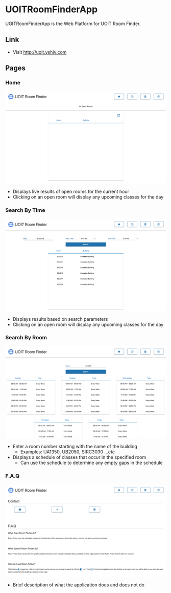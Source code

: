# UOITRoomFinderApp

UOITRoomFinderApp is the Web Platform for UOIT Room Finder.

## Link
- Visit http://uoit.yshiv.com

## Pages

### Home
![HOME](https://github.com/yenvanio/UOIT-Room-Finder/blob/master/assets/web/home.png)
  - Displays live results of open rooms for the current hour
  - Clicking on an open room will display any upcoming classes for the day
  
  
### Search By Time
![TIME](https://github.com/yenvanio/UOIT-Room-Finder/blob/master/assets/web/time.png) 
  - Displays results based on search parameters
  - Clicking on an open room will display any upcoming classes for the day
  
  
### Search By Room
![ROOM](https://github.com/yenvanio/UOIT-Room-Finder/blob/master/assets/web/room.png)
  - Enter a room number starting with the name of the building 
    - Examples: UA1350, UB2050, SIRC3030 ...etc
  - Displays a schedule of classes that occur in the specified room
    - Can use the schedule to determine any empty gaps in the schedule
    
    
### F.A.Q
![FAQ](https://github.com/yenvanio/UOIT-Room-Finder/blob/master/assets/web/faq.png)
  - Brief description of what the application does and does not do
